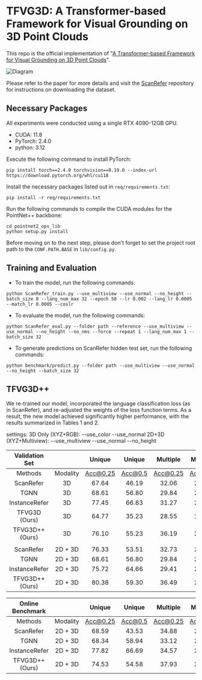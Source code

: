 # TFVG3D: A Transformer-based Framework for Visual Grounding on 3D Point Clouds

This repo is the official implementation of "[A Transformer-based Framework for Visual Grounding on 3D Point Clouds](https://ieeexplore.ieee.org/document/10475280)".

![Diagram](./image/Diagram.jpg)

Please refer to the paper for more details and visit the [ScanRefer](https://github.com/daveredrum/ScanRefer) repository for instructions on downloading the dataset.

## Necessary Packages 
All experiments were conducted using a single RTX 4090-12GB GPU.
* CUDA: 11.8
* PyTorch: 2.4.0
* python: 3.12

Execute the following command to install PyTorch:
```shell
pip install torch==2.4.0 torchvision==0.19.0 --index-url https://download.pytorch.org/whl/cu118
```

Install the necessary packages listed out in `req/requirements.txt`:
```shell
pip install -r req/requirements.txt
```

Run the following commands to compile the CUDA modules for the PointNet++ backbone:
```shell
cd pointnet2_ops_lib
python setup.py install
```

Before moving on to the next step, please don't forget to set the project root path to the `CONF.PATH.BASE` in `lib/config.py`.

## Training and Evaluation

* To train the model, run the following commands:

```shell
python ScanRefer_train.py --use_multiview --use_normal --no_height --batch_size 8 --lang_num_max 32 --epoch 50 --lr 0.002 --lang_lr 0.0005 --match_lr 0.0005 --coslr
```

* To evaluate the model, run the following commands:

```shell
python ScanRefer_eval.py --folder path --reference --use_multiview --use_normal --no_height --no_nms --force --repeat 1 --lang_num_max 1 --batch_size 32
```

* To generate predictions on ScanRefer hidden test set, run the following commands:

```shell
python benchmark/predict.py --folder path --use_multiview --use_normal --no_height --batch_size 32 
```

## TFVG3D++
We re-trained our model, incorporated the language classification loss (as in ScanRefer), and re-adjusted the weights of the loss function terms. As a result, the new model achieved significantly higher performance, with the results summarized in Tables 1 and 2.

settings:
3D Only (XYZ+RGB): --use_color --use_normal
2D+3D (XYZ+Multiview): --use_multiview --use_normal --no_height

|             Validation Set             |          |  Unique  |  Unique | Multiple | Multiple |  Overall | Overall |
|:--------------------------------------:|:--------:|:--------:|:-------:|:--------:|:--------:|:--------:|:-------:|
|                 Methods                | Modality | Acc@0.25 | Acc@0.5 | Acc@0.25 |  Acc@0.5 | Acc@0.25 | Acc@0.5 |
|                ScanRefer               |    3D    |   67.64  |  46.19  |   32.06  |   21.26  |   38.97  |  26.10  |
|                  TGNN                  |    3D    |   68.61  |  56.80  |   29.84  |   23.18  |   37.37  |  29.70  |
|              InstanceRefer             |    3D    |   77.45  |  66.83  |   31.27  |   24.77  |   40.23  |  32.93  |
|              TFVG3D (Ours)             |    3D    |   64.77  |  35.23  |   28.55  |   16.52  |   35.58  |  20.15  |
|             TFVG3D++ (Ours)            |    3D    |   76.10  |	55.23  |	 36.19  |	  26.10  |	 43.93  |	 31.75  |
|                                        |          |          |         |          |          |          |         |
|                ScanRefer               |  2D + 3D |   76.33  |  53.51  |   32.73  |   21.11  |   41.19  |  27.40  |
|                  TGNN                  |  2D + 3D |   68.61  |  56.80  |   29.84  |   23.18  |   37.37  |  29.70  |
|              InstanceRefer             |  2D + 3D |   75.72  |  64.66  |   29.41  |   22.99  |   38.40  |  31.08  |
|             TFVG3D++ (Ours)            |  2D + 3D |   80.38  |	59.30  | 	 36.49  |	  26.01	 |   45.00  |	 32.47  |


|            Online Benchmark            |          |  Unique  | Unique  | Multiple | Multiple | Overall  | Overall |
|:--------------------------------------:|:--------:|:--------:|:-------:|:--------:|:--------:|:--------:|:-------:|
|                 Methods                | Modality | Acc@0.25 | Acc@0.5 | Acc@0.25 | Acc@0.5  | Acc@0.25 | Acc@0.5 |
|                ScanRefer               | 2D + 3D  |  68.59   |  43.53  |  34.88   |  20.97   |  42.44   |  26.03  |
|                  TGNN                  | 2D + 3D  |  68.34   |  58.94  |  33.12   |  25.26   |  41.02   |  32.81  |
|              InstanceRefer             | 2D + 3D  |  77.82   |  66.69  |  34.57   |  26.88   |  44.27   |  35.80  |
|             TFVG3D++ (Ours)            | 2D + 3D  |  74.53   |  54.58  |	 37.93  |  26.90   |	46.14   |  33.11  |
